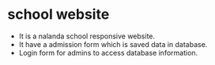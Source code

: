 # school website
- It is  a nalanda school responsive website.
- It have a admission form which is saved data in database.
- Login form for admins to access database information.
